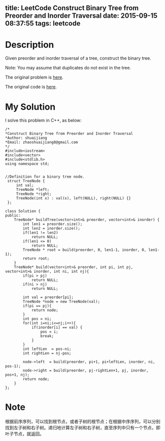 title: LeetCode Construct Binary Tree from Preorder and Inorder Traversal
date: 2015-09-15 08:37:55
tags: leetcode
---


# Description
Given preorder and inorder traversal of a tree, construct the binary tree.

Note:
You may assume that duplicates do not exist in the tree.

The original problem is [here](https://leetcode.com/problems/construct-binary-tree-from-preorder-and-inorder-traversal/ "Problem").

The original code is [here](https://github.com/shuaijiang/LeetCode/blob/master/ConstructBinaryTreeFromPreorderAndInorderTraversal.cpp "Code").
<!--more-->

# My Solution
I solve this problem in C++, as below:

	/*
	*Construct Binary Tree from Preorder and Inorder Traversal
	*Author: shuaijiang
	*Email: zhaoshuaijiang8@gmail.com
	*/
	#include<iostream>
	#include<vector>
	#include<stdlib.h>
	using namespace std;
	
	
	//Definition for a binary tree node.
	 struct TreeNode {
	     int val;
	     TreeNode *left;
	     TreeNode *right;
	     TreeNode(int x) : val(x), left(NULL), right(NULL) {}
	 };
	
	class Solution {
	public:
	    TreeNode* buildTree(vector<int>& preorder, vector<int>& inorder) {
	        int len1 = preorder.size();
	        int len2 = inorder.size();
	        if(len1 != len2)
	        	return NULL;
	        if(len1 <= 0)
	        	return NULL;
	        TreeNode * root = build(preorder, 0, len1-1, inorder, 0, len1-1);
	        return root;
	    }
	    TreeNode* build(vector<int>& preorder, int pi, int pj, vector<int>& inorder, int ni, int nj){
	    	if(pi > pj)
	    		return NULL;
			if(ni > nj)
	    		return NULL;
	    	
			int val = preorder[pi];
			TreeNode *node = new TreeNode(val);
			if(pi == pj){
				return node;
			}
			int pos = ni;
	    	for(int i=ni;i<=nj;i++){
	        	if(inorder[i] == val) {
	        		pos = i;
	        		break;
	        	}
	        }
	        int leftLen  = pos-ni;
	        int rightLen = nj-pos;
	        
	    	node->left  = build(preorder, pi+1, pi+leftLen, inorder, ni, pos-1);
	    	node->right = build(preorder, pj-rightLen+1, pj, inorder, pos+1, nj);
	    	return node;
	    }
	};


# Note
根据前序序列，可以找到根节点，或者子树的根节点；在根据中序序列，可以分别找到左子树和右子树。递归地计算左子树和右子树，直至序列中只有一个节点，即叶子节点，就返回。
